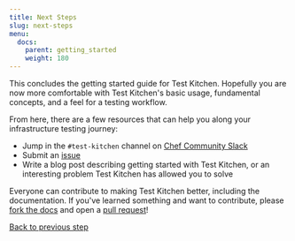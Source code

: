 ```yaml
---
title: Next Steps
slug: next-steps
menu:
  docs:
    parent: getting_started
    weight: 180
---
```


This concludes the getting started guide for Test Kitchen. Hopefully you are now more comfortable with Test Kitchen's basic usage, fundamental concepts, and a feel for a testing workflow.

From here, there are a few resources that can help you along your infrastructure testing journey:

* Jump in the `#test-kitchen` channel on [Chef Community Slack](https://community.chef.io/slack)
* Submit an [issue](https://github.com/test-kitchen/test-kitchen/issues)
* Write a blog post describing getting started with Test Kitchen, or an interesting problem Test Kitchen has allowed you to solve

Everyone can contribute to making Test Kitchen better, including the documentation. If you've learned something and want to contribute, please [fork the docs](https://github.com/test-kitchen/test-kitchen/tree/main/docs) and open a [pull request](https://docs.github.com/en/pull-requests/collaborating-with-pull-requests/proposing-changes-to-your-work-with-pull-requests/creating-a-pull-request-from-a-fork)!

<div class="sidebar--footer">
<a class="sidebar--footer--back" href="17-excluding-platforms.md">Back to previous step</a>
</div>
